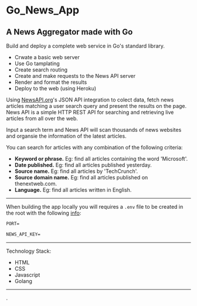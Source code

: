 # Go_News_App

## A News Aggregator made with Go

Build and deploy a complete web service in Go's standard library.

- Crwate a basic web server
- Use Go tamplating
- Create search routing
- Create and make requests to the News API server
- Render and format the results
- Deploy to the web (using Heroku)

Using [NewsAPI.org](https://newsapi.org/)'s JSON API integration to colect data,
fetch news articles matching a user search query
and present the results on the page. News API is a simple HTTP REST
API for searching and retrieving live articles from all over the web.

Input a search term and News API will scan thousands of news websites and
organsie the information of the latest articles.

You can search for articles with any combination of the following criteria:

- **Keyword or phrase.** Eg: find all articles containing the word 'Microsoft'.
- **Date published.** Eg: find all articles published yesterday.
- **Source name.** Eg: find all articles by 'TechCrunch'.
- **Source domain name.** Eg: find all articles published on thenextweb.com.
- **Language.** Eg: find all articles written in English.

---

When building the app locally you will requires a `.env` file to be created in
the root with the following [info](info.md):

```txt
PORT=

NEWS_API_KEY=
```

---

Technology Stack:

- HTML
- CSS
- Javascript
- Golang

---

.
